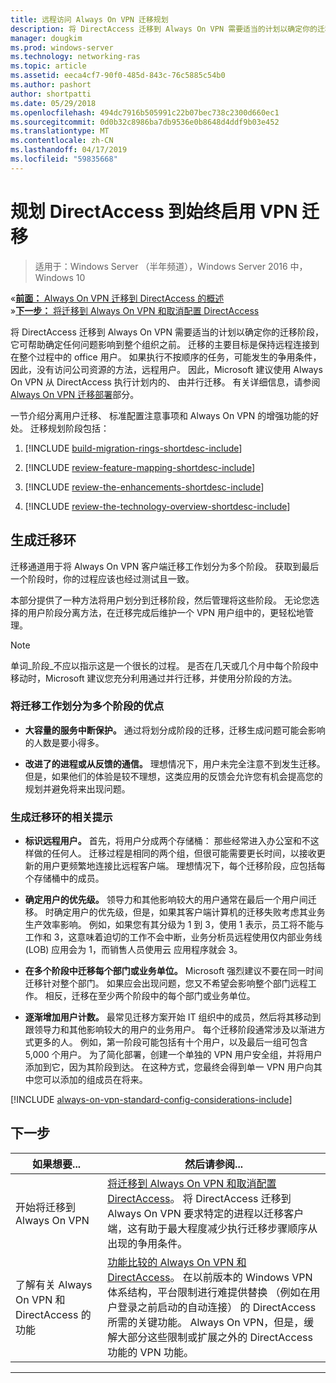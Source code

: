 ```yaml
---
title: 远程访问 Always On VPN 迁移规划
description: 将 DirectAccess 迁移到 Always On VPN 需要适当的计划以确定你的迁移阶段，它可帮助确定任何问题影响到整个组织之前。
manager: dougkim
ms.prod: windows-server
ms.technology: networking-ras
ms.topic: article
ms.assetid: eeca4cf7-90f0-485d-843c-76c5885c54b0
ms.author: pashort
author: shortpatti
ms.date: 05/29/2018
ms.openlocfilehash: 494dc7916b505991c22b07bec738c2300d660ec1
ms.sourcegitcommit: 0d0b32c8986ba7db9536e0b8648d4ddf9b03e452
ms.translationtype: MT
ms.contentlocale: zh-CN
ms.lasthandoff: 04/17/2019
ms.locfileid: "59835668"
---
```

# <a name="plan-the-directaccess-to-always-on-vpn-migration"></a>规划 DirectAccess 到始终启用 VPN 迁移

>适用于：Windows Server （半年频道），Windows Server 2016 中，Windows 10

&#171;[**前面：** Always On VPN 迁移到 DirectAccess 的概述](da-always-on-migration-overview.md)<br>
&#187;[**下一步：** 将迁移到 Always On VPN 和取消配置 DirectAccess](da-always-on-migration-deploy.md)


将 DirectAccess 迁移到 Always On VPN 需要适当的计划以确定你的迁移阶段，它可帮助确定任何问题影响到整个组织之前。 迁移的主要目标是保持远程连接到在整个过程中的 office 用户。 如果执行不按顺序的任务，可能发生的争用条件，因此，没有访问公司资源的方法，远程用户。 因此，Microsoft 建议使用 Always On VPN 从 DirectAccess 执行计划内的、 由并行迁移。 有关详细信息，请参阅[Always On VPN 迁移部署](da-always-on-migration-deploy.md)部分。

一节介绍分离用户迁移、 标准配置注意事项和 Always On VPN 的增强功能的好处。 迁移规划阶段包括：

1.  [!INCLUDE [build-migration-rings-shortdesc-include](../includes/build-migration-rings-shortdesc-include.md)]

2.  [!INCLUDE [review-feature-mapping-shortdesc-include](../includes/review-feature-mapping-shortdesc-include.md)] 

3.  [!INCLUDE [review-the-enhancements-shortdesc-include](../includes/review-the-enhancements-shortdesc-include.md)] 

4.  [!INCLUDE [review-the-technology-overview-shortdesc-include](../includes/review-the-technology-overview-shortdesc-include.md)]

## <a name="build-migration-rings"></a>生成迁移环
迁移通道用于将 Always On VPN 客户端迁移工作划分为多个阶段。 获取到最后一个阶段时，你的过程应该也经过测试且一致。

本部分提供了一种方法将用户划分到迁移阶段，然后管理将这些阶段。 无论您选择的用户阶段分离方法，在迁移完成后维护一个 VPN 用户组中的，更轻松地管理。

>[!NOTE] 
>单词_阶段_不应以指示这是一个很长的过程。 是否在几天或几个月中每个阶段中移动时，Microsoft 建议您充分利用通过并行迁移，并使用分阶段的方法。

### <a name="benefits-of-dividing-the-migration-effort-into-multiple-phases"></a>将迁移工作划分为多个阶段的优点

-   **大容量的服务中断保护。** 通过将划分成阶段的迁移，迁移生成问题可能会影响的人数是要小得多。

-   **改进了的进程或从反馈的通信。** 理想情况下，用户未完全注意不到发生迁移。 但是，如果他们的体验是较不理想，这类应用的反馈会允许您有机会提高您的规划并避免将来出现问题。

### <a name="tips-for-building-your-migration-ring"></a>生成迁移环的相关提示

-   **标识远程用户。** 首先，将用户分成两个存储桶： 那些经常进入办公室和不这样做的任何人。 迁移过程是相同的两个组，但很可能需要更长时间，以接收更新的用户更频繁地连接比远程客户端。 理想情况下，每个迁移阶段，应包括每个存储桶中的成员。

-  **确定用户的优先级。** 领导力和其他影响较大的用户通常在最后一个用户间迁移。 时确定用户的优先级，但是，如果其客户端计算机的迁移失败考虑其业务生产效率影响。 例如，如果您有其分级为 1 到 3，使用 1 表示，员工将不能与工作和 3，这意味着迫切的工作不会中断，业务分析员远程使用仅内部业务线 (LOB) 应用会为 1，而销售人员使用云 应用程序就会 3。

-   **在多个阶段中迁移每个部门或业务单位。** Microsoft 强烈建议不要在同一时间迁移针对整个部门。 如果应会出现问题，您又不希望会影响整个部门远程工作。 相反，迁移在至少两个阶段中的每个部门或业务单位。

-   **逐渐增加用户计数。** 最常见迁移方案开始 IT 组织中的成员，然后将其移动到跟领导力和其他影响较大的用户的业务用户。 每个迁移阶段通常涉及以渐进方式更多的人。 例如，第一阶段可能包括有十个用户，以及最后一组可包含 5,000 个用户。 为了简化部署，创建一个单独的 VPN 用户安全组，并将用户添加到它，因为其阶段到达。 在这种方式，您最终会得到单一 VPN 用户向其中您可以添加的组成员在将来。

[!INCLUDE [always-on-vpn-standard-config-considerations-include](../includes/always-on-vpn-standard-config-considerations-include.md)]


## <a name="next-step"></a>下一步

|如果想要...  |然后请参阅...  |
|---------|---------|
|开始将迁移到 Always On VPN     |[将迁移到 Always On VPN 和取消配置 DirectAccess](da-always-on-migration-deploy.md)。 将 DirectAccess 迁移到 Always On VPN 要求特定的进程以迁移客户端，这有助于最大程度减少执行迁移步骤顺序从出现的争用条件。         |
|了解有关 Always On VPN 和 DirectAccess 的功能    |[功能比较的 Always On VPN 和 DirectAccess](../vpn/vpn-map-da.md)。 在以前版本的 Windows VPN 体系结构，平台限制进行难提供替换 （例如在用户登录之前启动的自动连接） 的 DirectAccess 所需的关键功能。 Always On VPN，但是，缓解大部分这些限制或扩展之外的 DirectAccess 功能的 VPN 功能。         |



---